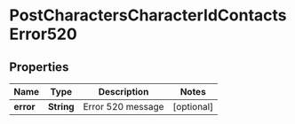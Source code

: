 
# PostCharactersCharacterIdContactsError520

## Properties
Name | Type | Description | Notes
------------ | ------------- | ------------- | -------------
**error** | **String** | Error 520 message |  [optional]



